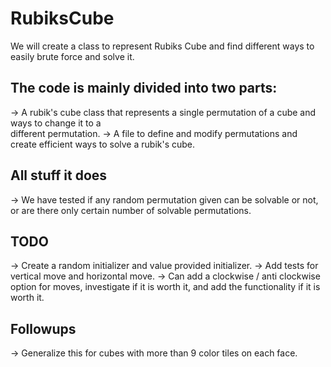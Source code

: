 # RubiksCube
We will create a class to represent Rubiks Cube and find different ways to easily brute force and solve it.

## The code is mainly divided into two parts: 
-> A rubik's cube class that represents a single permutation of a cube and ways to change it to a  
   different permutation. 
-> A file to define and modify permutations and create efficient ways to solve a rubik's cube.

## All stuff it does
-> We have tested if any random permutation given can be solvable or not, or are there only certain number of solvable permutations.


## TODO 
-> Create a random initializer and value provided initializer.
-> Add tests for vertical move and horizontal move.
-> Can add a clockwise / anti clockwise option for moves, investigate if it is worth it, and add the functionality if it is worth it.


## Followups 
-> Generalize this for cubes with more than 9 color tiles on each face.
